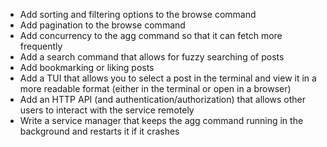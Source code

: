 * Add sorting and filtering options to the browse command
* Add pagination to the browse command
* Add concurrency to the agg command so that it can fetch more frequently
* Add a search command that allows for fuzzy searching of posts
* Add bookmarking or liking posts
* Add a TUI that allows you to select a post in the terminal and view it in a more readable format (either in the terminal or open in a browser)
* Add an HTTP API (and authentication/authorization) that allows other users to interact with the service remotely
* Write a service manager that keeps the agg command running in the background and restarts it if it crashes